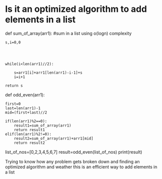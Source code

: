 
# Is it an optimized algorithm to add elements in a list

def sum_of_array(arr1):                                       #sum in a list using o(logn) complexity 
    
    
    
    s,i=0,0
   
    
  
   
    while(i<len(arr1)//2):
            
        s=arr1[i]+arr1[len(arr1)-i-1]+s
        i=i+1
        
    return s

def odd_even(arr1):
    
    first=0
    last=len(arr1)-1
    mid=(first+last)//2
    
    if(len(arr1)%2==0):
        result1=sum_of_array(arr1)
        return result1
    elif(len(arr1)%2!=0):
        result2=sum_of_array(arr1)+arr1[mid]
        return result2
    
    

list_of_nos=[0,2,3,4,5,6,7]
result=odd_even(list_of_nos)
print(result)


Trying to know how any problem gets broken down and finding an optimized algorithm and weather this is an efficient way to add elements in a list

        